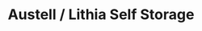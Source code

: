 ---
title: "Austell / Lithia Self Storage"
url: /lithia-springs/austell-lithia-self-storage/
shop: Mieten
---